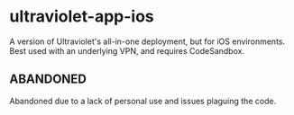# ultraviolet-app-ios
A version of Ultraviolet's all-in-one deployment, but for iOS environments. Best used with an underlying VPN, and requires CodeSandbox.
## ABANDONED
Abandoned due to a lack of personal use and issues plaguing the code.
